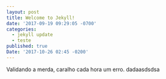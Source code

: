 ```yaml
---
layout: post
title: Welcome to Jekyll!
date: '2017-09-19 09:29:05 -0700'
categories:
  - jekyll update
  - teste
published: true
Date: '2017-10-26 02:45 -0200'
---
```

Validando a merda, caralho cada hora um erro. dadaasdsdsa
